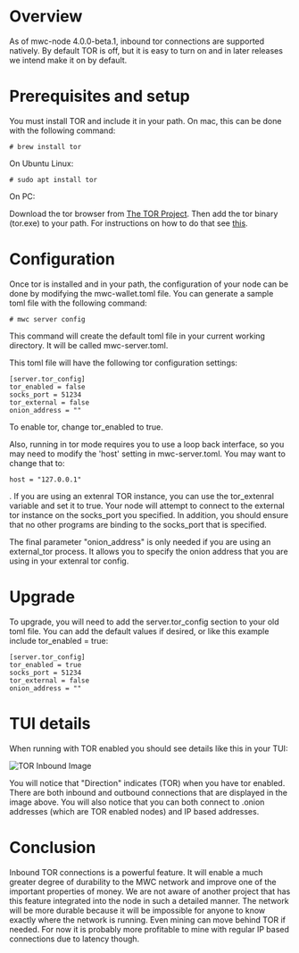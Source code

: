 # Overview

As of mwc-node 4.0.0-beta.1, inbound tor connections are supported natively. By default TOR is off, but it is easy to turn on and in later releases we intend
make it on by default.

# Prerequisites and setup

You must install TOR and include it in your path. On mac, this can be done with the following command:

```
# brew install tor
```

On Ubuntu Linux:

```
# sudo apt install tor
```

On PC:

Download the tor browser from [The TOR Project](https://www.torproject.org/download/).
Then add the tor binary (tor.exe) to your path. For instructions on how to do that see [this](https://docs.alfresco.com/4.2/tasks/fot-addpath.html).

# Configuration

Once tor is installed and in your path, the configuration of your node can be done by modifying the mwc-wallet.toml file. You can generate a sample toml file
with the following command:

```
# mwc server config
```

This command will create the default toml file in your current working directory. It will be called mwc-server.toml.

This toml file will have the following tor configuration settings:
```
[server.tor_config]
tor_enabled = false
socks_port = 51234
tor_external = false
onion_address = ""
```
To enable tor, change tor_enabled to true.

Also, running in tor mode requires you to use a loop back interface, so you may need to modify the 'host' setting in mwc-server.toml. You may want to change
that to:

```
host = "127.0.0.1"
```
.
If you are using an extenral TOR instance, you can use the tor_extenral variable and set it to true. Your node will attempt to connect to the external tor
instance on the socks_port you specified. In addition, you should ensure that no other programs are binding to the socks_port that is specified.

The final parameter "onion_address" is only needed if you are using an external_tor process. It allows you to specify the onion address that you are using in
your extenral tor config.

# Upgrade

To upgrade, you will need to add the server.tor_config section to your old toml file. You can add the default values if desired, or like this example include
tor_enabled = true:
```
[server.tor_config]
tor_enabled = true
socks_port = 51234
tor_external = false
onion_address = ""
```
# TUI details

When running with TOR enabled you should see details like this in your TUI:

![TOR Inbound Image](https://github.com/mwcproject/mwc-node/blob/master/doc/Screen%20Shot%202020-08-01%20at%204.52.13%20PM.png "TOR Inbound")

You will notice that "Direction" indicates (TOR) when you have tor enabled. There are both inbound and outbound connections that are displayed in the image above.
You will also notice that you can both connect to .onion addresses (which are TOR enabled nodes) and IP based addresses.

# Conclusion

Inbound TOR connections is a powerful feature. It will enable a much greater degree of durability to the MWC network and improve one of the important properties of money. We are not aware of another project that has this feature integrated into the node in such a detailed manner. The network will be more durable because
it will be impossible for anyone to know exactly where the network is running. Even mining can move behind TOR if needed. For now it is probably more profitable
to mine with regular IP based connections due to latency though.
